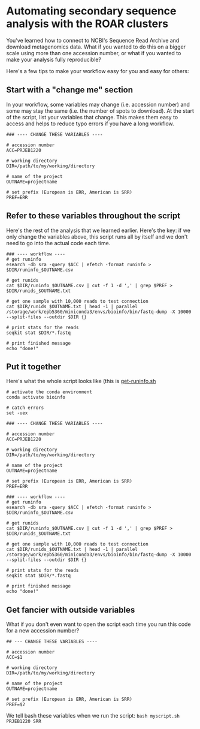 # Automating secondary sequence analysis with the ROAR clusters

You've learned how to connect to NCBI's Sequence Read Archive and download metagenomics data. What if you wanted to do this on a bigger scale using more than one accession number, or what if you wanted to make your analysis fully reproducible?

Here's a few tips to make your workflow easy for you and easy for others:

## Start with a "change me" section

In your workflow, some variables may change (i.e. accession number) and some may stay the same (i.e. the number of spots to download). At the start of the script, list your variables that change. This makes them easy to access and helps to reduce typo errors if you have a long workflow.

```
### ---- CHANGE THESE VARIABLES ----

# accession number
ACC=PRJEB1220

# working directory
DIR=/path/to/my/working/directory

# name of the project
OUTNAME=projectname

# set prefix (European is ERR, American is SRR)
PREF=ERR
```

## Refer to these variables throughout the script

Here's the rest of the analysis that we learned earlier. Here's the key: if we only change the variables above, this script runs all by itself and we don't need to go into the actual code each time.

```
### ---- workflow ----
# get runinfo
esearch -db sra -query $ACC | efetch -format runinfo > $DIR/runinfo_$OUTNAME.csv

# get runids
cat $DIR/runinfo_$OUTNAME.csv | cut -f 1 -d ',' | grep $PREF > $DIR/runids_$OUTNAME.txt

# get one sample with 10,000 reads to test connection
cat $DIR/runids_$OUTNAME.txt | head -1 | parallel /storage/work/epb5360/miniconda3/envs/bioinfo/bin/fastq-dump -X 10000 --split-files --outdir $DIR {}

# print stats for the reads
seqkit stat $DIR/*.fastq

# print finished message
echo "done!"

```

## Put it together

Here's what the whole script looks like (this is [get-runinfo.sh](get-runinfo.sh)

```
# activate the conda environment
conda activate bioinfo

# catch errors
set -uex

### ---- CHANGE THESE VARIABLES ----

# accession number
ACC=PRJEB1220

# working directory
DIR=/path/to/my/working/directory

# name of the project
OUTNAME=projectname

# set prefix (European is ERR, American is SRR)
PREF=ERR

### ---- workflow ----
# get runinfo
esearch -db sra -query $ACC | efetch -format runinfo > $DIR/runinfo_$OUTNAME.csv

# get runids
cat $DIR/runinfo_$OUTNAME.csv | cut -f 1 -d ',' | grep $PREF > $DIR/runids_$OUTNAME.txt

# get one sample with 10,000 reads to test connection
cat $DIR/runids_$OUTNAME.txt | head -1 | parallel /storage/work/epb5360/miniconda3/envs/bioinfo/bin/fastq-dump -X 10000 --split-files --outdir $DIR {}

# print stats for the reads
seqkit stat $DIR/*.fastq

# print finished message
echo "done!"

```

## Get fancier with outside variables

What if you don't even want to open the script each time you run this code for a new accession number? 

```
## --- CHANGE THESE VARIABLES ----

# accession number
ACC=$1

# working directory
DIR=/path/to/my/working/directory

# name of the project
OUTNAME=projectname

# set prefix (European is ERR, American is SRR)
PREF=$2
```

We tell bash these variables when we run the script: `bash myscript.sh PRJEB1220 SRR`



